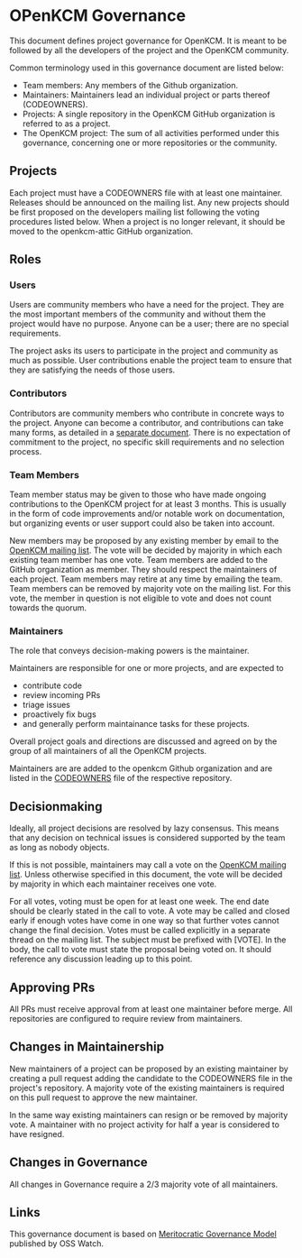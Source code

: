 # OPenKCM Governance

This document defines project governance for OpenKCM. It is meant to be followed by all the developers of the project and the OpenKCM community.

Common terminology used in this governance document are listed below:
* Team members: Any members of the Github organization.
* Maintainers: Maintainers lead an individual project or parts thereof (CODEOWNERS).
* Projects: A single repository in the OpenKCM GitHub organization is referred to as a project.
* The OpenKCM project: The sum of all activities performed under this governance, concerning one or more repositories or the community.

## Projects
Each project must have a CODEOWNERS file with at least one maintainer. Releases should be announced on the mailing list. Any new projects should be first proposed on the developers mailing list following the voting procedures listed below. When a project is no longer relevant, it should be moved to the openkcm-attic GitHub organization.

## Roles

### Users
Users are community members who have a need for the project. They are the most important members of the community and without them the project would have no purpose. Anyone can be a user; there are no special requirements.

The project asks its users to participate in the project and community as much as possible. User contributions enable the project team to ensure that they are satisfying the needs of those users. 

### Contributors

Contributors are community members who contribute in concrete ways to the project. Anyone can become a contributor, and contributions can take many forms, as detailed in a [separate document](https://github.com/openkcm/documentation/blob/main/website/documentation/contribute/_index.md).
There is no expectation of commitment to the project, no specific skill requirements and no selection process.

### Team Members

Team member status may be given to those who have made ongoing contributions to the OpenKCM project for at least 3 months. This is usually in the form of code improvements and/or notable work on documentation, but organizing events or user support could also be taken into account.

New members may be proposed by any existing member by email to the [OpenKCM mailing list](https://groups.google.com/forum/?fromgroups#!forum/openkcm). The vote will be decided by majority in which each existing team member has one vote. Team members are added to the GitHub organization as member. They should respect the maintainers of each project. Team members may retire at any time by emailing the team. Team members can be removed by majority vote on the mailing list. For this vote, the member in question is not eligible to vote and does not count towards the quorum.

### Maintainers

The role that conveys decision-making powers is the maintainer.

Maintainers are responsible for one or more projects, and are expected to
* contribute code
* review incoming PRs
* triage issues
* proactively fix bugs
* and generally perform maintainance tasks for these projects.

Overall project goals and directions are discussed and agreed on by the group of all maintainers of all
the OpenKCM projects.

Maintainers are are added to the openkcm Github organization and are listed in the [CODEOWNERS](https://help.github.com/articles/about-codeowners/) file of the respective repository.

## Decisionmaking

Ideally, all project decisions are resolved by lazy consensus. This means that any decision on
technical issues is considered supported by the team as long as nobody objects.

If this is not possible, maintainers may call a vote on the [OpenKCM mailing list](https://groups.google.com/forum/?fromgroups#!forum/openkcm).
Unless otherwise specified in this document, the vote will be decided by majority in which each
maintainer receives one vote.

For all votes, voting must be open for at least one week. The end date should be clearly stated in the call to vote. A vote may be called and closed early if enough votes have come in one way so that further votes cannot change the final decision.
Votes must be called explicitly in a separate thread on the mailing list. The subject must be prefixed with [VOTE]. In the body, the call to vote must state the proposal being voted on. It should reference any discussion leading up to this point.

## Approving PRs

All PRs must receive approval from at least one maintainer before merge.
All repositories are configured to require review from maintainers.

## Changes in Maintainership

New maintainers of a project can be proposed by an existing maintainer by creating a pull request
adding the candidate to the CODEOWNERS file in the project's repository.
A majority vote of the existing maintainers is required on this pull request to approve the new maintainer.

In the same way existing maintainers can resign or be removed by majority vote.
A maintainer with no project activity for half a year is considered to have resigned.

## Changes in Governance

All changes in Governance require a 2/3 majority vote of all maintainers.

## Links
This governance document is based on [Meritocratic Governance Model](http://oss-watch.ac.uk/resources/meritocraticgovernancemodel) published by OSS Watch.
